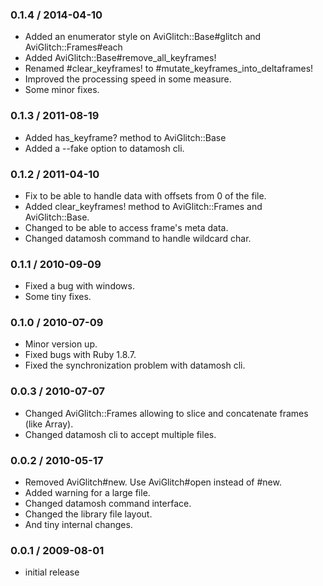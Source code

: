 ### 0.1.4 / 2014-04-10

* Added an enumerator style on AviGlitch::Base#glitch and
AviGlitch::Frames#each
* Added AviGlitch::Base#remove_all_keyframes!
* Renamed #clear_keyframes! to #mutate_keyframes_into_deltaframes!
* Improved the processing speed in some measure.
* Some minor fixes.

### 0.1.3 / 2011-08-19

* Added has_keyframe? method to AviGlitch::Base
* Added a --fake option to datamosh cli.

### 0.1.2 / 2011-04-10

* Fix to be able to handle data with offsets from 0 of the file.
* Added clear_keyframes! method to AviGlitch::Frames and AviGlitch::Base.
* Changed to be able to access frame's meta data.
* Changed datamosh command to handle wildcard char.

### 0.1.1 / 2010-09-09

* Fixed a bug with windows.
* Some tiny fixes.

### 0.1.0 / 2010-07-09

* Minor version up.
* Fixed bugs with Ruby 1.8.7.
* Fixed the synchronization problem with datamosh cli.

### 0.0.3 / 2010-07-07

* Changed AviGlitch::Frames allowing to slice and concatenate frames
(like Array).
* Changed datamosh cli to accept multiple files.

### 0.0.2 / 2010-05-17

* Removed AviGlitch#new. Use AviGlitch#open instead of #new.
* Added warning for a large file.
* Changed datamosh command interface.
* Changed the library file layout.
* And tiny internal changes.

### 0.0.1 / 2009-08-01

* initial release

